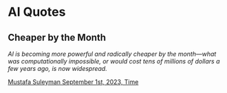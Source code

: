 # AI Quotes

## Cheaper by the Month

*AI is becoming more powerful and radically cheaper by the month—what was computationally impossible, or would cost tens of millions of dollars a few years ago, is now widespread.*

[Mustafa Suleyman September 1st, 2023, Time](https://time.com/6310115/ai-revolution-reshape-the-world/)